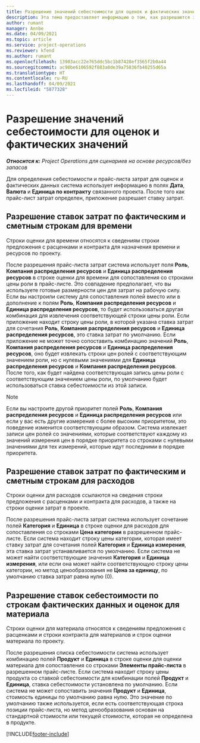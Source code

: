 ```yaml
---
title: Разрешение значений себестоимости для оценок и фактических значений
description: Эта тема предоставляет информацию о том, как разрешаются значения себестоимости для оценок и фактических значений.
author: rumant
manager: Annbe
ms.date: 04/09/2021
ms.topic: article
ms.service: project-operations
ms.reviewer: kfend
ms.author: rumant
ms.openlocfilehash: 13903acc22e765ddc5bc1b87428ef3565f2b0a44
ms.sourcegitcommit: ac90be6106592f883a0de39a75836fb40255d65a
ms.translationtype: HT
ms.contentlocale: ru-RU
ms.lasthandoff: 04/09/2021
ms.locfileid: "5877328"
---
```

# <a name="resolving-cost-prices-for-estimates-and-actuals"></a>Разрешение значений себестоимости для оценок и фактических значений

_**Относится к:** Project Operations для сценариев на основе ресурсов/без запасов_

Для определения себестоимости и прайс-листа затрат для оценок и фактических данных система использует информацию в полях **Дата**, **Валюта** и **Единица по контракту** связанного проекта. После того как прайс-лист затрат определен, приложение разрешает ставку затрат.

## <a name="resolving-cost-rates-on-actual-and-estimate-lines-for-time"></a>Разрешение ставок затрат по фактическим и сметным строкам для времени

Строки оценки для времени относятся к сведениям строки предложения с расценками и контракта для назначения времени и ресурсов по проекту.

После разрешения прайс-листа затрат система использует поля **Роль**, **Компания распределения ресурсов** и **Единица распределения ресурсов** в строке оценки для времени для сопоставления со строками цены роли в прайс-листе. Это совпадение предполагает, что вы используете готовые размерности цен для затрат на рабочую силу. Если вы настроили систему для сопоставления полей вместо или в дополнение к полям **Роль**, **Компания распределения ресурсов** и **Единица распределения ресурсов**, то будет использоваться другая комбинация для извлечения соответствующей строки цены роли. Если приложение находит строку цены роли, в которой указана ставка затрат для сочетания **Роль**, **Компания распределения ресурсов** и **Единица распределения ресурсов**, это ставка затрат по умолчанию. Если приложение не может точно сопоставить комбинацию значений **Роль**, **Компания распределения ресурсов** и **Единица распределения ресурсов**, оно будет извлекать строки цен ролей с соответствующим значением роли, но с нулевыми значениями для **Единица распределения ресурсов** и **Компания распределения ресурсов**. После того, как будет найдена соответствующая запись цены роли с соответствующим значением цены роли, по умолчанию будет использоваться ставка себестоимости из этой записи. 

> [!NOTE]
> Если вы настроите другой приоритет полей **Роль**, **Компания распределения ресурсов** и **Единица распределения ресурсов** или если у вас есть другие измерения с более высоким приоритетом, это поведение изменится соответствующим образом. Система извлекает записи цен ролей со значениями, которые соответствуют каждому из значений измерения цен в порядке приоритета со строками с нулевыми значениями для тех измерений, которые идут последними в порядке приоритета.

## <a name="resolving-cost-rates-on-actual-and-estimate-lines-for-expense"></a>Разрешение ставок затрат по фактическим и сметным строкам для расходов

Строки оценки для расходов ссылаются на сведения строки предложения с расценками и контракта для расходов, а также на строки оценки затрат в проекте.

После разрешения прайс-листа затрат система использует сочетание полей **Категория** и **Единица** в строке оценки для расходов для сопоставления со строками **Цена категории** в разрешенном прайс-листе. Если система находит строку цены категории, которая имеет ставку затрат для сочетания полей **Категория** и **Единица измерения**, эта ставка затрат устанавливается по умолчанию. Если система не может найти соответствующие значения **Категория** и **Единица измерения**, или если она может найти соответствующую строку цены категории, но метод ценообразования не **Цена за единицу**, по умолчанию ставка затрат равна нулю (0).

## <a name="resolving-cost-rates-on-actual-and-estimate-lines-for-material"></a>Разрешение ставок себестоимости по строкам фактических данных и оценок для материала

Строки оценки для материала относятся к сведениям предложения с расценками и строки контракта для материалов и строк оценки материала по проекту.

После разрешения списка себестоимости система использует комбинацию полей **Продукт** и **Единица** в строке оценки для оценки материала для сопоставления со строками **Элементы прайс-листа** в разрешенном прайс-листе. Если система находит строку цены продукта со ставкой себестоимости для комбинации полей **Продукт** и **Единица**, ставка себестоимости установлена по умолчанию. Если система не может сопоставить значения **Продукт** и **Единица**, стоимость единицы по умолчанию равна нулю. Это значение по умолчанию также используется, если есть соответствующая строка позиции прайс-листа, но метод ценообразования основан на стандартной стоимости или текущей стоимости, которая не определена в продукте.

[!INCLUDE[footer-include](../includes/footer-banner.md)]
